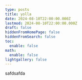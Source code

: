 ```yaml
---
type: posts
title: yolla
date: 2024-08-10T22:00:00.000Z
lastmod: 2024-08-10T22:00:00.000Z
draft: false
hiddenFromHomePage: false
hiddenFromSearch: false
toc:
  enable: false
math:
  enable: false
lightgallery: false
---
```

safdsafda
